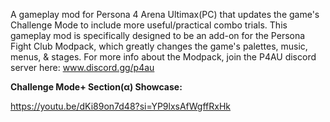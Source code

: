 A gameplay mod for Persona 4 Arena Ultimax(PC) that updates the game's Challenge Mode to include more useful/practical combo trials.
This gameplay mod is specifically designed to be an add-on for the Persona Fight Club Modpack, which greatly changes the game's palettes, music, menus, & stages. For more info about the Modpack, join the P4AU discord server here: www.discord.gg/p4au


**Challenge Mode+ Section(α) Showcase:**

https://youtu.be/dKi89on7d48?si=YP9lxsAfWgffRxHk
